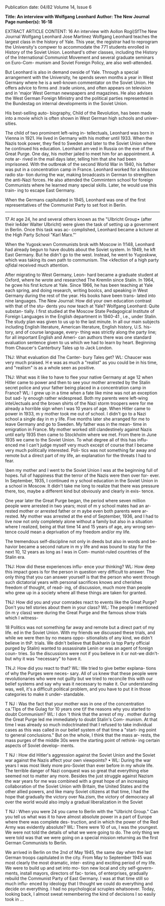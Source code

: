 Publication date: 04/82
Volume 14, Issue 6

**Title: An interview with Wolfgang Leonhard**
**Author: The New Journal**
**Page number(s): 16-18**

EXTRACT ARTICLE CONTENT:
16 
An 
interview 
with 
Aollon Rogi)SfThe New Journal 
Wolfgang 
Leonhard 
Jose Martinez 
Wolfgang Leonhard teaches the largest class 
in the history of Yale. This year, the registrar 
had to reprogram the University's compwer 
to accommodate the 771 students enrolled in 
History of the Soviet Union. Leonhard's 
other classes, including the History of the 
International Communist Movement 
and several graduate seminars on Euro-Com-
munism and Soviet Foreign Policy, are also 
well-attended. 

But Leonhard is also in demand owside of 
Yale. Through a special arrangement with 
the University, he spends seven months a year 
in West Germany where he is a well-known 
commentator on the Soviet Union. He offers 
advice to firms and .trade unions, and often 
appears on television and in 'major West 
German newspapers and magazines. He also 
advises the West German Foreign Ministry 
and the political parties represented in the 
Bundestag on internal developments in the 
Soviet 
Union. 

His best-selling auto-
biography, Child of the Revolution, has 
been made into a movie which is often shown 
in West German high schools and univer-
sities. 

The child of two prominent left-wing in-
tellectuals, Leonhard was born in Vienna in 
1921. He lived in Germany with his mother 
until 1933. When the Nazis took power, 
they fled to Sweden and later to the Soviet 
Union where he continued his education. 
Leonhard am·ved in Russia on the eve of 
the Great Purge. One day, his mother jailed 
to meet him for an appointment. A note ar-
rived in the mail days later, telling him that 
she had been imprisoned. With the outbreak 
of the second World War in 1940, his father 
was put in a concentration camp in France. 
Leonhard worked for a Moscow radio sta-
tion during the war, making broadcasts in 
German to strengthen the anti-Nazi forces. 
He also attended the Commintern school for 
foreign Communists where he learned many 
special skills. Later, he would use this train-
ing to escape East Germany. 

When the Germans capitulated in 1945, 
Leonhard was one of the first representatives 
of the Communist Party to set foot in Berlin. 


---

17 
At age 24, he and several others known as the 
"Ulbricht Group• (after their le4der Walter 
Ulbricht) were given the task of setting up a 
government in Berlin. Once this task was ac-
complished, Leonhard became a kcturer at the 
High Party School "Karl Marx."' 

When the Yugosk:wwn Communists brok 
with Moscow in 1!148, 
Leonhard had 
already begun to have doubts about the Soviet 
system. In 1949, he kft East Germany. But 
he didn't go to the west. Instead, he went to 
Yugoskww, which was taking its own path 
to communism. The <kfection of a high party 
ojfidal received much attention. 

After migrating to West Germany, Leon-
hard became a graduate student at Oxford, 
where he wrote and researched The Kremlin 
since Stalin. In 1964, he gcwe his first kcture 
at Yale. Since 1966, he has been teaching at 
Yale each spring, and doing research, writing 
boolcs, and speaking in West Germany during 
the rest of the year. His books have been trans-
lated into nine languages. 
The New Journal: How did your own 
education contrast with that of the stu-
dents you now teach at Yale? 
Wolfgang Leonhard: Quite substan-
tially. I first studied at the Moscow 
State Pedagogical Institute of Foreign 
Languages in the English department 
in 1940-41 , i.e., under Stalin. The 
study plan was given to us up to the 
last minute. In all our main subjects 
including English literature, American 
literature, English history, U.S. his-
tory, and of course language, every-
thing was strictly along the party line; 
for all important English and Ameri-
can authors there was one standard 
evaluation sentence given to us which 
we had to learn by heart. Beginning 
from Chaucer's Canterbury Tales up to 
Jack London. 

TNJ: What evaluation did The Canter-
bury Tales get? 
WL: Chaucer was very much praised. 
H e was as much a "realist" as you 
could be in his time, and "realism" is 
as a whole seen as positive. 

TNJ: What was it like to have to flee 
your native Germany at age 12 when 
Hitler came to power and then to see 
your mother arrested by the Stalin 
secret police and your father being 
placed in a concentration camp in 
France? 
WL: I grew up in a time when a fate 
like mine was not an exception but sad-
ly enough rather widespread. Both my 
parents were left-wing inteUectuals and 
the brown shirts of the Nazi storm 
troopers were for me already a horrible 
sign when I was 10 years of age. When 
Hitler came to power in 1933, m y 
mother took me out of school. I didn't 
go to a Nazi school a single day in m y 
life. Five months later she arranged for 
me to leave Germany and go to 
Sweden. My father was in the mean-
time in emigration in France. My 
mother worked 
still 
clandestinely 
against Nazis until early 1935 then 
came to Stockholm where we met. 
From there in June 1935 we came to 
the Soviet Union. 
To what degree all of this has influ-
enced me I can't judge myself very 
much except of course that I became 
very much politically interested. Poli-
tics was not something far away and 
remote but a direct part of my life, an 
explanation for the threats I had to 
fear. 

\\ben my mother and I went to the 
Soviet Union I was at the beginning 
full of hopes. full of happiness that the 
terror of the Nazis were then over for-
ever. In September, 1935, I continued 
m y school education in the Soviet 
Union in a school in Moscow. It didn't 
take me long to realize that there was 
pressure there, too, maybe a different 
kind but obviously and clearly in exis-
tence. 

One year later the Great Purge 
began, the period where seven million 
people were arrested in two years; 
most of m y school mates had an ar-
rested mother or arrested father or 
m aybe even both parents were ar-
rested. My mother was arrested at the 
end of September, 1936, and I had to 
live now not only completely alone 
without a family but also in a situation 
where I realized, being at that time 14 
and 15 years of age, any wrong sen-
tence could mean a deprivation of my 
freedom and/or my life. 

The tremendous self-discipline not 
only in deeds but also in words and be-
havior became a second nature in m y 
life and was bound to stay for the next 
10, 12 years as long as I was in Com-
munist-ruled countries of the Stalin 
era. 

TNJ: How did these experiences influ-
ence your thinking? 
WL: How deep this impact goes is for 
the person in question very difficult to 
answer. The only thing that you can 
answer yourself is that the person who 
went through such dictatorial years 
with personal sacrifices knows and 
cherishes freedom of thought, of read-
ing, of discussion, much more than 
people who grew up in a society where 
all these things are taken for granted. 

TNJ: How did you and your comrades 
react to events like the Great Purge? 
Don't you tell stories about them in 
your class? 
WL: The people I mentioned (in m y 
class) were during the Great Purge and 
the famous show trials which I witness-



18 
Politics was not something 
far away and remote but a 
direct part of my life. 
ed in the Soviet Union. With my 
friends we discussed these trials, and 
while we were then by no means oppo-
sitionalists of any kind, we didn't 
believe in thP. trials. We didn't believe 
that Bukharin (a top Party official 
purged by Stalin) wanted to assassinate 
Lenin or was an agent of foreign coun-
tries. So the discussions were not if you 
believe in it or not-we didn't-but 
why it was "necessary" to have it. 

TN.J: How did you react to that? 
WL: We tried to give better explana-
tions of why the Purges were neces-
sary. All of us knew that these people 
were revolutionaries who were not 
guilty but we tried to reconcile this 
with our belief systems and say why 
was it necessary to make it. Our 
understanding was, well, it's a difficult 
political problem, and you have to put 
it in those categories to make it under-
standable. 

T NJ : Was the fact that your mother 
was in one of the concentration ca.'Tlps 
of the Gulag for 10 years one t)f the 
reasons why you started to doubt 
Communism? 
WL: I don 't think that the arrest of my 
. mother during the Great Purge led me 
immediately to doubt Stalin's Com-
munism. At that time I was already so 
much indoctrinated that I refused to take 
individual cases as this was called in 
our belief system of that time a "start-
ing point to general conclusions." But 
on the whole, I think that the mass ar-
rests, the mass purges of the middle 
30s were the starting point of rethink-
ing certain aspects of Soviet develop-
ments. 

T NJ : How did Hitler's aggression 
against the Soviet Union and the 
Soviet war against the Nazis affect 
your own viewpoints? 
• WL: During the war years I was most 
likely more pro-Soviet than ever before 
in my whole life. The terrible danger 
of Nazi conquest was so great that 
everything else seemed not to matter 
any more. Besides the just struggle 
against Nazism the war years for me 
was combined with a great hope of an 
increasing collaboration of the Soviet 
Union with Britain, the United States 
and the other allied powers, and like 
many Soviet citizens at that time, I had 
the hope that gradually the victory 
over Na.zism, the victory of democracy 
all over the world would also imply a 
gradual liberalization in the Soviet 

T NJ : When you were 24 you came to 
Berlin with the "Ulbricht Group." 
Can you tell us what was it to have 
almost absolute power in a part of 
Europe where there was complete des-
truction, and in which the power of the 
Red Army was evidently absolute? 
WL: There were 10 of us, I was the 
youngest. We were not told the details 
of what we were going to do. The only 
thing we were told was that we were 
going on a special mission returning as 
the first German Communists to 
Berlin. 

We arrived in Berlin on the 2nd of 
May 1945, the same day when the last 
German troops capitulated in the city. 
From May to September 1945 was 
most clearly the most dramatic, inter-
esting and exciting period of my life. 
We were to build up and set into mo-
tion new local and city self-govern-
ments, install mayors, directors of fac-
tories, of enterprises, gradually rebuild 
the Communist Party of East Germany. 
I was at that time still so much influ-
enced by ideology that I thought we 
could do everything and decide on 
everything. I had no psychological 
scruples whatsoever. Today, looking 
back, I almost sweat remembering the 
kind of decisions I so easily took in 
...